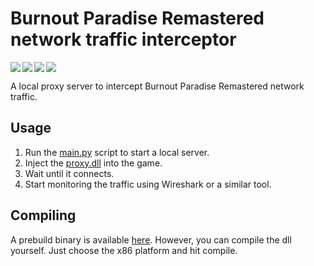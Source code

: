 # Burnout Paradise Remastered network traffic interceptor

<img align="left" src="https://img.shields.io/badge/c++-%2300599C.svg?style=for-the-badge&logo=c%2B%2B&logoColor=white" />
<img align="left" src="https://img.shields.io/badge/python-3670A0?style=for-the-badge&logo=python&logoColor=ffdd54" />
<img align="left" src="https://img.shields.io/badge/Visual%20Studio-5C2D91.svg?style=for-the-badge&logo=visual-studio&logoColor=white" />
<img src="https://img.shields.io/badge/Windows-0078D6?style=for-the-badge&logo=windows&logoColor=white" />

A local proxy server to intercept Burnout Paradise Remastered network traffic.


## Usage
1. Run the [main.py](https://github.com/matty-ross/bpr-network-traffic-interceptor/blob/main/src/server/main.py) script to start a local server.
2. Inject the [proxy.dll](https://github.com/matty-ross/bpr-network-traffic-interceptor/blob/main/bin/proxy.dll) into the game.
3. Wait until it connects.
4. Start monitoring the traffic using Wireshark or a similar tool.

## Compiling
A prebuild binary is available [here](https://github.com/matty-ross/bpr-network-traffic-interceptor/blob/main/bin/proxy.dll). However, you can compile the dll yourself. Just choose the x86 platform and hit compile.
